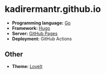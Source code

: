 # kadirermantr.github.io

- **Programming language:** [Go](https://github.com/golang/go)
- **Framework:** [Hugo](https://github.com/gohugoio/hugo)
- **Server:** [GitHub Pages](https://pages.github.com)
- **Deployment:** GitHub Actions

## Other

- **Theme:** [LoveIt](https://github.com/kadirermantr/LoveIt)